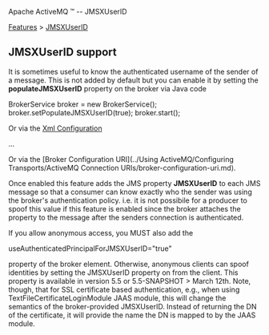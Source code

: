 Apache ActiveMQ ™ -- JMSXUserID 

[Features](../features.md) > [JMSXUserID](../Features/jmsxuserid.md)


JMSXUserID support
------------------

It is sometimes useful to know the authenticated username of the sender of a message. This is not added by default but you can enable it by setting the **populateJMSXUserID** property on the broker via Java code

BrokerService broker = new BrokerService();
broker.setPopulateJMSXUserID(true);
broker.start();

Or via the [Xml Configuration](xml-Community/FAQ/configuration.md)

<broker xmlns="http://activemq.org/config/1.0" populateJMSXUserID="true">
...
</broker>

Or via the [Broker Configuration URI](../Using ActiveMQ/Configuring Transports/ActiveMQ Connection URIs/broker-configuration-uri.md).

Once enabled this feature adds the JMS property **JMSXUserID** to each JMS message so that a consumer can know exactly who the sender was using the broker's authentication policy. i.e. it is not possibile for a producer to spoof this value if this feature is enabled since the broker attaches the property to the message after the senders connection is authenticated.

If you allow anonymous access, you MUST also add the

useAuthenticatedPrincipalForJMSXUserID="true"

property of the broker element. Otherwise, anonymous clients can spoof identities by setting the JMSXUserID property on from the client. This property is available in version 5.5 or 5.5-SNAPSHOT > March 12th. Note, though, that for SSL certificate based authentication, e.g., when using TextFileCertificateLoginModule JAAS module, this will change the semantics of the broker-provided JMSXUserID. Instead of returning the DN of the certificate, it will provide the name the DN is mapped to by the JAAS module.

